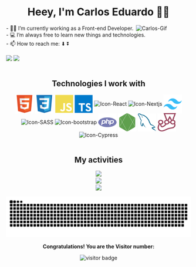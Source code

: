 <h1 align="center"> Heey, I'm Carlos Eduardo 🐱‍👤 </h1>

<img align="right" alt="Carlos-Gif" src="https://media2.giphy.com/media/2DiW4uEOHAMeO1WMCK/giphy.gif?cid=790b7611887f5703341c32a8b07fa447dae3185421e3214d&rid=giphy.gif&ct=g" width=150px>
- 👨‍💻 I’m currently working as a Front-end Developer. <br>
- 💻 I’m always free to learn new things and technologies. <br>
- 📫 How to reach me: ⬇ ⏬ <br>

<br>
<div>
  <a href="https://www.linkedin.com/in/silvacarlosoliveira/" target="_blank"><img src="https://img.shields.io/badge/-LinkedIn-%230077B5?style=for-the-badge&logo=linkedin&logoColor=white" target="_blank"></a> 
  <a href = "mailto:silvacarlosoliveira@outlook.com"><img src="https://img.shields.io/badge/Microsoft_Outlook-0078D4?style=for-the-badge&logo=microsoft-outlook&logoColor=white" target="_blank"></a>
</div>

<div style="display: inline_block" align="center"><br>
  <h2 align="center"> Technologies I work with </h2>
  <img align="center" alt="Icon-HTML" height="50" width="50" src="https://raw.githubusercontent.com/devicons/devicon/master/icons/html5/html5-original.svg" />
  <img align="center" alt="Icon-CSS" height="50" width="50" src="https://raw.githubusercontent.com/devicons/devicon/master/icons/css3/css3-original.svg" />
  <img align="center" alt="Icon-Javascript" height="50" width="50" src="https://raw.githubusercontent.com/devicons/devicon/master/icons/javascript/javascript-plain.svg" />
  <img align="center" alt="Icon-Typescript" height="50" width="50" src="https://raw.githubusercontent.com/devicons/devicon/master/icons/typescript/typescript-plain.svg" />
  <img align="center" alt="Icon-React" height="50" width="50" src="https://cdn.jsdelivr.net/gh/devicons/devicon/icons/react/react-original.svg" />
  <img align="center" alt="Icon-Nextjs" height="50" width="50" src="https://cdn.jsdelivr.net/gh/devicons/devicon/icons/nextjs/nextjs-original.svg" />
  <img align="center" alt="Icon-TailWind" height="50" width="50" src="https://github.com/devicons/devicon/blob/v2.15.1/icons/tailwindcss/tailwindcss-plain.svg" />
  <img align="center" alt="Icon-SASS" height="50" width="50" src="https://cdn.jsdelivr.net/gh/devicons/devicon/icons/sass/sass-original.svg" />
  <img align="center" alt="Icon-bootstrap" height="50" width="50" src="https://cdn.jsdelivr.net/gh/devicons/devicon/icons/bootstrap/bootstrap-original.svg" />
  <img align="center" alt="Icon-PHP" height="50" width="50" src="https://github.com/devicons/devicon/blob/v2.15.1/icons/php/php-plain.svg" />
  <img align="center" alt="Icon-NodeJS" height="50" width="50" src="https://github.com/devicons/devicon/blob/v2.15.1/icons/nodejs/nodejs-plain.svg" />
  <img align="center" alt="Icon-MySQL" height="50" width="50" src="https://github.com/devicons/devicon/blob/v2.15.1/icons/mysql/mysql-plain.svg" />
  <img align="center" alt="Icon-Jest" height="50" width="50" src="https://github.com/devicons/devicon/blob/v2.15.1/icons/jest/jest-plain.svg" />
  <img align="center" alt="Icon-Cypress" height="50" width="50" src="https://github.com/cypress-io/cypress-icons/blob/master/src/icons/icon_128x128.png" />
</div>

<br>
  
<div align=center>
  <h2 align="center"> My activities </h2>
  <img src="https://github-readme-streak-stats.herokuapp.com?user=ycarlosedu&theme=chartreuse-dark">
  <br>
  <img src="https://github-readme-stats.vercel.app/api?username=ycarlosedu&count_private=true&show_icons=true&&theme=chartreuse-dark&include_all_commits=true" width="417">
  <br>
  <img src="https://github-readme-stats.vercel.app/api/top-langs/?username=ycarlosedu&layout=compact&hide=TSQL&theme=chartreuse-dark">
</div>

  
  ![Snake animation](https://github.com/ycarlosedu/ycarlosedu/blob/output/github-contribution-grid-snake.svg)
  
<p align="center"><b>Congratulations! You are the Visitor number:</b></p>
<p align="center"><img src="https://profile-counter.glitch.me/%7Bycarlosedu%7D/count.svg" alt="visitor badge"/></p>
  


